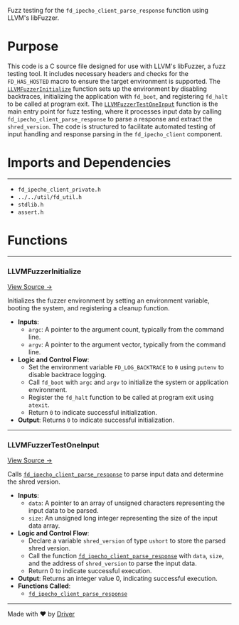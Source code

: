 <!--------------------------------------------------------------------------------->
<!-- IMPORTANT: This file is auto-generated by Driver (https://driver.ai). -------->
<!-- Manual edits may be overwritten on future commits. --------------------------->
<!--------------------------------------------------------------------------------->

Fuzz testing for the `fd_ipecho_client_parse_response` function using LLVM's libFuzzer.

# Purpose
This code is a C source file designed for use with LLVM's libFuzzer, a fuzz testing tool. It includes necessary headers and checks for the `FD_HAS_HOSTED` macro to ensure the target environment is supported. The [`LLVMFuzzerInitialize`](<#llvmfuzzerinitialize>) function sets up the environment by disabling backtraces, initializing the application with `fd_boot`, and registering `fd_halt` to be called at program exit. The [`LLVMFuzzerTestOneInput`](<#llvmfuzzertestoneinput>) function is the main entry point for fuzz testing, where it processes input data by calling `fd_ipecho_client_parse_response` to parse a response and extract the `shred_version`. The code is structured to facilitate automated testing of input handling and response parsing in the `fd_ipecho_client` component.
# Imports and Dependencies

---
- `fd_ipecho_client_private.h`
- `../../util/fd_util.h`
- `stdlib.h`
- `assert.h`


# Functions

---
### LLVMFuzzerInitialize<!-- {{#callable:LLVMFuzzerInitialize}} -->
[View Source →](<../../../../../src/discof/ipecho/fuzz_ipecho_client.c#L11>)

Initializes the fuzzer environment by setting an environment variable, booting the system, and registering a cleanup function.
- **Inputs**:
    - `argc`: A pointer to the argument count, typically from the command line.
    - `argv`: A pointer to the argument vector, typically from the command line.
- **Logic and Control Flow**:
    - Set the environment variable `FD_LOG_BACKTRACE` to `0` using `putenv` to disable backtrace logging.
    - Call `fd_boot` with `argc` and `argv` to initialize the system or application environment.
    - Register the `fd_halt` function to be called at program exit using `atexit`.
    - Return `0` to indicate successful initialization.
- **Output**: Returns `0` to indicate successful initialization.


---
### LLVMFuzzerTestOneInput<!-- {{#callable:LLVMFuzzerTestOneInput}} -->
[View Source →](<../../../../../src/discof/ipecho/fuzz_ipecho_client.c#L20>)

Calls [`fd_ipecho_client_parse_response`](<fd_ipecho_client.c.md#fd_ipecho_client_parse_response>) to parse input data and determine the shred version.
- **Inputs**:
    - `data`: A pointer to an array of unsigned characters representing the input data to be parsed.
    - `size`: An unsigned long integer representing the size of the input data array.
- **Logic and Control Flow**:
    - Declare a variable `shred_version` of type `ushort` to store the parsed shred version.
    - Call the function [`fd_ipecho_client_parse_response`](<fd_ipecho_client.c.md#fd_ipecho_client_parse_response>) with `data`, `size`, and the address of `shred_version` to parse the input data.
    - Return 0 to indicate successful execution.
- **Output**: Returns an integer value 0, indicating successful execution.
- **Functions Called**:
    - [`fd_ipecho_client_parse_response`](<fd_ipecho_client.c.md#fd_ipecho_client_parse_response>)



---
Made with ❤️ by [Driver](https://www.driver.ai/)